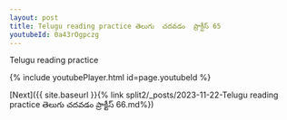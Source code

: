 ```yaml
---
layout: post
title: Telugu reading practice తెలుగు  చదవడం  ప్రాక్టీస్ 65
youtubeId: 0a43rOgpczg
---
```

 
 
Telugu reading practice
 
 
 
 
 


{% include youtubePlayer.html id=page.youtubeId %}
 
[Next]({{ site.baseurl }}{% link  split2/_posts/2023-11-22-Telugu reading practice తెలుగు  చదవడం  ప్రాక్టీస్ 66.md%})
 
